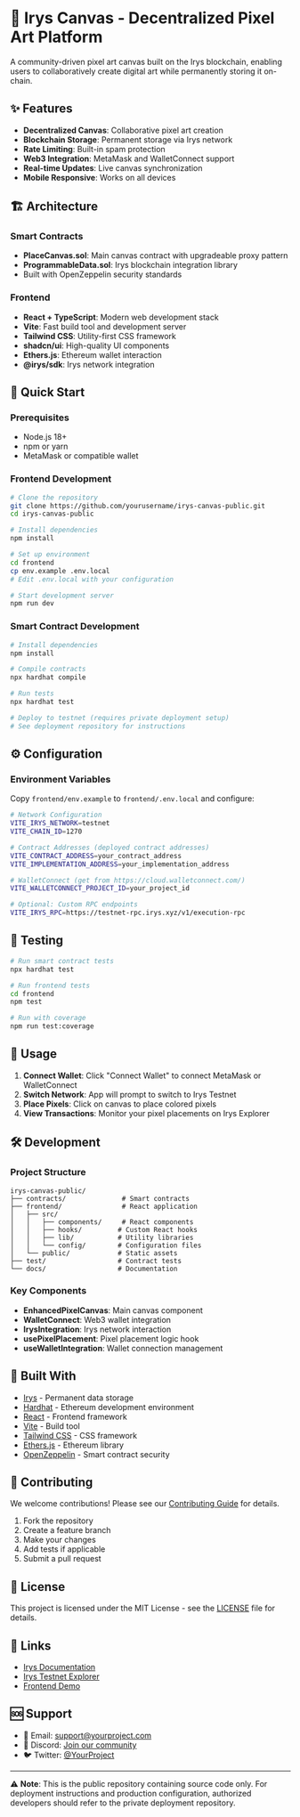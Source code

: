 # 🎨 Irys Canvas - Decentralized Pixel Art Platform

A community-driven pixel art canvas built on the Irys blockchain, enabling users to collaboratively create digital art while permanently storing it on-chain.

## ✨ Features

- **Decentralized Canvas**: Collaborative pixel art creation
- **Blockchain Storage**: Permanent storage via Irys network
- **Rate Limiting**: Built-in spam protection
- **Web3 Integration**: MetaMask and WalletConnect support
- **Real-time Updates**: Live canvas synchronization
- **Mobile Responsive**: Works on all devices

## 🏗️ Architecture

### Smart Contracts
- **PlaceCanvas.sol**: Main canvas contract with upgradeable proxy pattern
- **ProgrammableData.sol**: Irys blockchain integration library
- Built with OpenZeppelin security standards

### Frontend
- **React + TypeScript**: Modern web development stack
- **Vite**: Fast build tool and development server
- **Tailwind CSS**: Utility-first CSS framework
- **shadcn/ui**: High-quality UI components
- **Ethers.js**: Ethereum wallet interaction
- **@irys/sdk**: Irys network integration

## 🚀 Quick Start

### Prerequisites
- Node.js 18+ 
- npm or yarn
- MetaMask or compatible wallet

### Frontend Development
```bash
# Clone the repository
git clone https://github.com/yourusername/irys-canvas-public.git
cd irys-canvas-public

# Install dependencies
npm install

# Set up environment
cd frontend
cp env.example .env.local
# Edit .env.local with your configuration

# Start development server
npm run dev
```

### Smart Contract Development
```bash
# Install dependencies
npm install

# Compile contracts
npx hardhat compile

# Run tests
npx hardhat test

# Deploy to testnet (requires private deployment setup)
# See deployment repository for instructions
```

## ⚙️ Configuration

### Environment Variables

Copy `frontend/env.example` to `frontend/.env.local` and configure:

```bash
# Network Configuration
VITE_IRYS_NETWORK=testnet
VITE_CHAIN_ID=1270

# Contract Addresses (deployed contract addresses)
VITE_CONTRACT_ADDRESS=your_contract_address
VITE_IMPLEMENTATION_ADDRESS=your_implementation_address

# WalletConnect (get from https://cloud.walletconnect.com/)
VITE_WALLETCONNECT_PROJECT_ID=your_project_id

# Optional: Custom RPC endpoints
VITE_IRYS_RPC=https://testnet-rpc.irys.xyz/v1/execution-rpc
```

## 🧪 Testing

```bash
# Run smart contract tests
npx hardhat test

# Run frontend tests
cd frontend
npm test

# Run with coverage
npm run test:coverage
```

## 📱 Usage

1. **Connect Wallet**: Click "Connect Wallet" to connect MetaMask or WalletConnect
2. **Switch Network**: App will prompt to switch to Irys Testnet
3. **Place Pixels**: Click on canvas to place colored pixels
4. **View Transactions**: Monitor your pixel placements on Irys Explorer

## 🛠️ Development

### Project Structure
```
irys-canvas-public/
├── contracts/              # Smart contracts
├── frontend/               # React application
│   ├── src/
│   │   ├── components/     # React components
│   │   ├── hooks/         # Custom React hooks
│   │   ├── lib/           # Utility libraries
│   │   └── config/        # Configuration files
│   └── public/            # Static assets
├── test/                  # Contract tests
└── docs/                  # Documentation
```

### Key Components
- **EnhancedPixelCanvas**: Main canvas component
- **WalletConnect**: Web3 wallet integration
- **IrysIntegration**: Irys network interaction
- **usePixelPlacement**: Pixel placement logic hook
- **useWalletIntegration**: Wallet connection management

## 🔧 Built With

- [Irys](https://irys.xyz/) - Permanent data storage
- [Hardhat](https://hardhat.org/) - Ethereum development environment  
- [React](https://reactjs.org/) - Frontend framework
- [Vite](https://vitejs.dev/) - Build tool
- [Tailwind CSS](https://tailwindcss.com/) - CSS framework
- [Ethers.js](https://ethers.org/) - Ethereum library
- [OpenZeppelin](https://openzeppelin.com/) - Smart contract security

## 🤝 Contributing

We welcome contributions! Please see our [Contributing Guide](CONTRIBUTING.md) for details.

1. Fork the repository
2. Create a feature branch
3. Make your changes
4. Add tests if applicable
5. Submit a pull request

## 📄 License

This project is licensed under the MIT License - see the [LICENSE](LICENSE) file for details.

## 🔗 Links

- [Irys Documentation](https://docs.irys.xyz/)
- [Irys Testnet Explorer](https://testnet-explorer.irys.xyz/)
- [Frontend Demo](https://your-demo-link.vercel.app/)

## 🆘 Support

- 📧 Email: support@yourproject.com
- 💬 Discord: [Join our community](https://discord.gg/yourserver)
- 🐦 Twitter: [@YourProject](https://twitter.com/yourproject)

---

⚠️ **Note**: This is the public repository containing source code only. For deployment instructions and production configuration, authorized developers should refer to the private deployment repository.